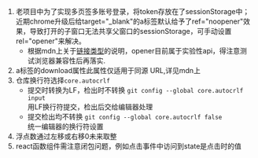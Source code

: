 1. 老项目中为了实现多页签多账号登录，将token存放在了sessionStorage中；近期chrome升级后给target="_blank"的a标签默认给予了ref="noopener"效果，导致打开的子窗口无法共享父窗口的sessionStorage，可手动设置rel="opener"来解决。
   - 根据mdn上关于[链接类型](https://developer.mozilla.org/zh-CN/docs/Web/HTML/Link_types)的说明，opener目前属于实验性api，得注意测试浏览器兼容性后再落实.
2. a标签的download属性此属性仅适用于同源 URL,详见mdn上[<a>](https://developer.mozilla.org/zh-CN/docs/Web/HTML/Element/a)
3. 仓库换行符选择`core.autocrlf`
   - 提交时转换为LF，检出时不转换 `git config --global core.autocrlf input`    
   用LF换行符提交，检出后交给编辑器处理
   - 提交检出均不转换 `git config --global core.autocrlf false`   
   统一编辑器的换行符设置
4. 浮点数通过左移或右移0未来取整
5. react函数组件需注意闭包问题，例如点击事件中访问到state是点击时的值